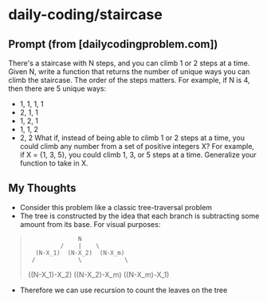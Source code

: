 # daily-coding/staircase

## Prompt (from [dailycodingproblem.com])
There's a staircase with N steps, and you can climb 1 or 2 steps at a time. Given N, write a function that returns the number of unique ways you can climb the staircase. The order of the steps matters. For example, if N is 4, then there are 5 unique ways:
* 1, 1, 1, 1
* 2, 1, 1
* 1, 2, 1
* 1, 1, 2
* 2, 2
What if, instead of being able to climb 1 or 2 steps at a time, you could climb any number from a set of positive integers X? For example, if X = {1, 3, 5}, you could climb 1, 3, or 5 steps at a time. Generalize your function to take in X.

## My Thoughts
* Consider this problem like a classic tree-traversal problem
* The tree is constructed by the idea that each branch is subtracting some amount from its base. For visual purposes:
>                   N
>              /    |    \
>       (N-X_1)  (N-X_2)  (N-X_m)
>      /            \            \
>  ((N-X_1)-X_2)  ((N-X_2)-X_m)  ((N-X_m)-X_1)
* Therefore we can use recursion to count the leaves on the tree